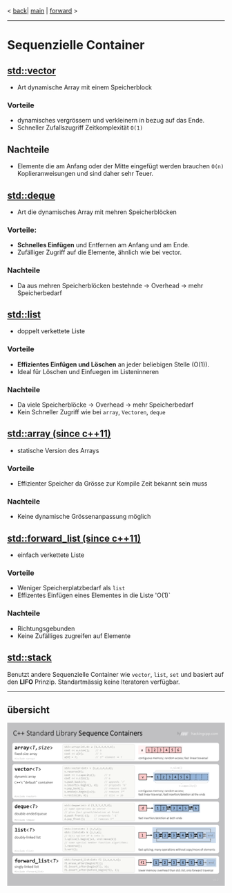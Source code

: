 < [back](cpp08_00_lerning.md)| [main](/) | [forward](cpp08_02_00_Container_Assoziativ.md) > 

---

# Sequenzielle Container
## [std::vector](cpp08_01_01_Vectoren.md) 
- Art dynamische Array mit einem Speicherblock
### Vorteile
- dynamisches vergrössern und verkleinern in bezug auf das Ende. 
- Schneller Zufallszugriff Zeitkomplexität `O(1)`
## Nachteile  
- Elemente die am Anfang oder der Mitte eingefügt werden brauchen `O(n)` Koplieranweisungen und sind daher sehr Teuer.


## [std::deque](cpp08_01_02_deque.md)
- Art die dynamisches Array mit mehren Speicherblöcken
### Vorteile:
- **Schnelles Einfügen** und Entfernen am Anfang und am Ende.
- Zufälliger Zugriff auf die Elemente, ähnlich wie bei vector.
### Nachteile 
- Da aus mehren Speicherblöcken bestehnde -> Overhead -> mehr Speicherbedarf


## [std::list](cpp08_01_03_list.md)
- doppelt verkettete Liste 
### Vorteile 
- **Effizientes Einfügen und Löschen** an jeder beliebigen Stelle (O(1)).
- Ideal für Löschen und Einfuegen im Listeninneren 
### Nachteile 
- Da viele Speicherblöcke -> Overhead -> mehr Speicherbedarf
- Kein Schneller Zugriff wie bei `array`, `Vectoren`, `deque`

## [std::array (since c++11)](cpp08_01_04_array)
-  statische Version des Arrays
### Vorteile 
- Effizienter Speicher da Grösse zur Kompile Zeit bekannt sein muss
### Nachteile
- Keine dynamische Grössenanpassung möglich

## [std::forward_list (since c++11)](cpp08_01_05_forward_list.md)
- einfach verkettete Liste
### Vorteile 
- Weniger Speicherplatzbedarf als `list`
- Effizentes Einfügen eines Elementes in die Liste 'O(1)`
### Nachteile
- Richtungsgebunden 
- Keine Zufälliges zugreifen auf Elemente 

## [std::stack](cpp08_01_06_stack.md)
Benutzt andere Sequenzielle Container wie `vector`, `list`, `set` und basiert auf den **LIFO** Prinzip. Standartmässig keine Iteratoren verfügbar.  

---
## übersicht

![übersicht](../pic/sequence_containers.png)